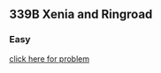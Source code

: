 <h2>339B Xenia and Ringroad</h2><h3>Easy</h3>
<a href="https://codeforces.com/problemset/problem/339/B">click here for problem</a>
